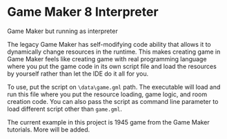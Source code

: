 # Game Maker 8 Interpreter
Game Maker but running as interpreter

The legacy Game Maker has self-modifying code ability that allows it to dynamically change resources in the runtime. This makes creating game in Game Maker feels like creating game with real programming language where you put the game code in its own script file and load the resources by yourself rather than let the IDE do it all for you.

To use, put the script on `\data\game.gml` path. The executable will load and run this file where you put the resource loading, game logic, and room creation code. You can also pass the script as command line parameter to load different script other than `game.gml`.

The current example in this project is 1945 game from the Game Maker tutorials. More will be added.
